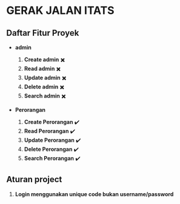 # GERAK JALAN ITATS

## Daftar Fitur Proyek

- **admin**
  1. **Create admin** ✖️
  2. **Read admin** ✖️
  3. **Update admin** ✖️
  4. **Delete admin** ✖️
  5. **Search admin** ✖️
     
- **Perorangan**
  1. **Create Perorangan** ✔️
  2. **Read Perorangan** ✔️
  3. **Update Perorangan** ✔️
  4. **Delete Perorangan** ✔️
  5. **Search Perorangan** ✔️


## Aturan project
1. **Login menggunakan unique code bukan username/password**
